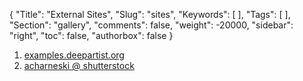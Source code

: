 {
 "Title": "External Sites",
 "Slug": "sites",
 "Keywords": [
 ],
 "Tags": [
 ],
 "Section": "gallery",
 "comments": false,
 "weight": -20000,
 "sidebar": "right",
 "toc": false,
 "authorbox": false
}

1. [examples.deepartist.org](http://examples.deepartist.org/)
1. [acharneski @ shutterstock](https://www.shutterstock.com/g/andrew+charneski)

<!--more-->

